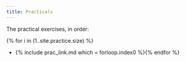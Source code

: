 ```yaml
---
title: Practicals
---
```


The practical exercises, in order:

{% for i in (1..site.practice.size) %}
 - {% include prac_link.md which = forloop.index0 %}{% endfor %}